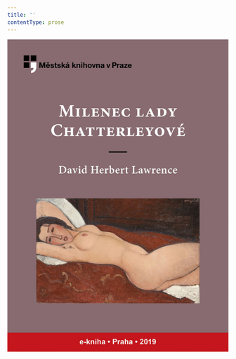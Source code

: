 ```yaml
---
title: ''
contentType: prose
---
```


![obalka_milenec_lady_chatterleyov%c3%a9.jpg](./resources/obalka_milenec_lady_ch_fmt.jpeg)
